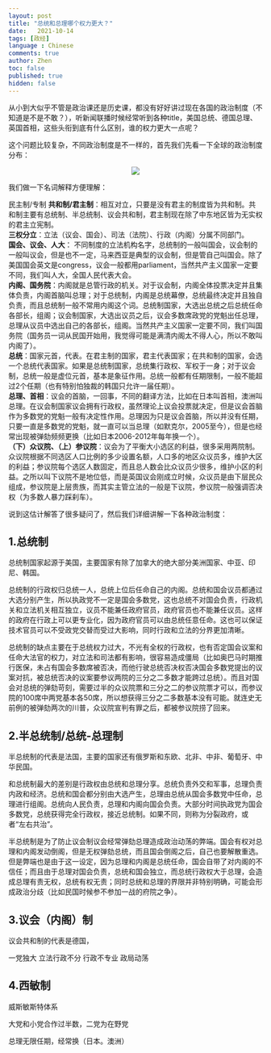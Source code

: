 ```yaml
---
layout: post
title: "总统和总理哪个权力更大？"
date:   2021-10-14
tags: [政经]
language : Chinese
comments: true
author: Zhen
toc: false
published: true
hidden: false
---
```

从小到大似乎不管是政治课还是历史课，都没有好好讲过现在各国的政治制度（不知道是不是不敢？），听新闻联播时候经常听到各种title，美国总统、德国总理、英国首相，这些头衔到底有什么区别，谁的权力更大一点呢？

这个问题比较复杂，不同政治制度是不一样的，首先我们先看一下全球的政治制度分布：<!-- more -->
<p align="center"> <img src="{{ site.imageurl }}/全世界政权.png"> </p> 

我们做一下名词解释方便理解：

民主制/专制
**共和制/君主制**：相互对立，只要是没有君主的制度皆为共和制。共和制主要有总统制、半总统制、议会共和制，君主制现在除了中东地区皆为无实权的君主立宪制。   
**三权分立**：立法（议会、国会）、司法（法院）、行政（内阁）分属不同部门。   
**国会、议会、人大**： 不同制度的立法机构名字，总统制的一般叫国会，议会制的一般叫议会，但是也不一定，马来西亚是典型的议会制，但是管自己叫国会。除了美国国会英文是congress，议会一般都用parliament，当然共产主义国家一定要不同，我们叫人大，全国人民代表大会。   
**内阁、国务院**：内阁就是总管行政的机关。对于议会制，内阁全体投票决定并且集体负责，内阁首脑叫总理；对于总统制，内阁是总统幕僚，总统最终决定并且独自负责，而且总统制一般不常用内阁这个词。总统制国家，大选出总统之后总统任命各部长，组阁；议会制国家，大选出议员之后，议会多数席政党的党魁出任总理，总理从议员中选出自己的各部长，组阁。当然共产主义国家一定要不同，我们叫国务院（国务员一词从民国开始用，我觉得可能是满清内阁太不得人心，所以不敢叫内阁了）。   
**总统**：国家元首，代表。在君主制的国家，君主代表国家；在共和制的国家，会选一个总统代表国家。如果是总统制国家，总统集行政权、军权于一身；对于议会制，总统一般是虚位元首，基本是象征作用。总统一般都有任期限制，一般不能超过2个任期（也有特别怕独裁的韩国只允许一届任期）。   
**总理、首相**：议会的首脑，一回事，不同的翻译方法，比如在日本叫首相，澳洲叫总理。在议会制国家议会拥有行政权，虽然理论上议会投票就决定，但是议会首脑作为多数党的党魁一般有决定性作用。总理因为只是议会首脑，所以并没有任期，只要一直是多数党的党魁，就一直可以当总理（如默克尔，2005至今），但是也经常出现被弹劾频频更换（比如日本2006-2012年每年换一个）。   
**（下）众议院、（上）参议院**：议会为了平衡大小选区的利益，很多采用两院制。众议院根据不同选区人口比例的多少设置名额，人口多的地区众议员多，维护大区的利益；参议院每个选区人数固定，而且总人数会比众议员少很多，维护小区的利益。之所以叫下议院不是地位低，而是英国议会刚成立时候，众议员是由下层民众组成，参议院是上层贵族，而其实主管立法的一般是下议院，参议院一般强调否决权（为多数人暴力踩刹车）。

说到这估计解答了很多疑问了，然后我们详细讲解一下各种政治制度：

## 1.总统制
总统制国家起源于美国，主要国家有除了加拿大的绝大部分美洲国家、中亚、印尼、韩国。

总统制的行政权归总统一人，总统上位后任命自己的内阁。总统和国会议员都通过大选分别产生，所以执政党不一定是国会多数党，这也总统不对国会负责，行政机关和立法机关相互独立，议员不能兼任政府官员，政府官员也不能兼任议员。这样的政府在行政上可以更专业化，因为政府官员可以由总统任意任命。这也可以保证技术官员可以不受政党交替而受过大影响，同时行政和立法的分界更加清晰。

总统制的缺点主要在于总统权力过大，不光有全权的行政权，也有否定国会议案和任命大法官的权力，对立法和司法都有影响，很容易造成僵局（比如奥巴马时期推行医保，未占有国会多数席被否决，而他行驶总统否决权否决国会多数党提出的议案对抗，被总统否决的议案要参议两院的三分之二多数才能跨过总统）。而且对国会对总统的弹劾苛刻，需要过半的众议院票和三分之二的参议院票才可以，而参议院的100席中两党基本各50席，所以想获得三分之二多数基本没有可能。就连史无前例的被弹劾两次的川普，众议院宣判有罪之后，都被参议院捞了回来。

## 2.半总统制/总统-总理制
半总统制的代表是法国，主要的国家还有俄罗斯和东欧、北非、中非、葡萄牙、中华民国。

和总统制最大的差别是行政权由总统和总理分享。总统负责外交和军事，总理负责内政和经济。总统和国会都分别由大选产生，总理由总统从国会多数党中任命，总理进行组阁。总统向人民负责，总理和内阁向国会负责。大部分时间执政党为国会多数党，总统获得完全行政权，接近总统制。如果不同，则称为分裂政府，或者“左右共治”。

半总统制是为了防止议会制议会经常弹劾总理造成政治动荡的弊端。国会有权对总理和内阁发动倒阁，但是无权弹劾总统，而且国会倒阁之后，自己也要解散重选。但是弊端也是由于这一设定，因为总理和内阁是总统任命，国会自带了对内阁的不信任；而且由于总理对国会负责，总统和国会独立，而总统行政权大于总理，会造成总理有责无权，总统有权无责；同时总统和总理的界限并非特别明确，可能会形成政治分歧（比如民国时候参不参加一战的府院之争）。

## 3.议会（内阁）制
议会共和制的代表是德国，

一党独大 立法行政不分 行政不专业 政局动荡

## 4.西敏制 
威斯敏斯特体系

大党和小党合作过半数，二党为在野党


总理无限任期，经常换（日本。澳洲）
<!--stackedit_data:
eyJoaXN0b3J5IjpbLTEzNTA2NTc0MjQsMTE5OTI0MzAwLC0xNz
gxMTg4NjI4LC05ODE4NjgxMTQsMTMzMzg1ODA3NCw5MzkzNzQy
ODQsLTEyOTU5MDU5NjgsLTY4MjY2NzE4MCwyOTAxOTU1NTIsLT
E2MzcyNjc3NjMsMzA0MjI1NDI3LDk4OTY3ODE5OV19
-->
